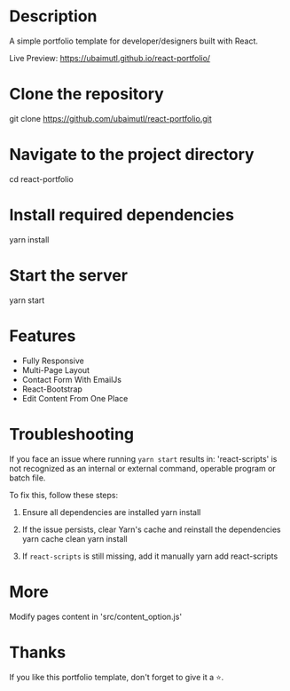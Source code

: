# Description

A simple portfolio template for developer/designers built with React.

Live Preview: https://ubaimutl.github.io/react-portfolio/

# Clone the repository
git clone https://github.com/ubaimutl/react-portfolio.git

# Navigate to the project directory
cd react-portfolio

# Install required dependencies
yarn install

# Start the server
yarn start

# Features

- Fully Responsive
- Multi-Page Layout
- Contact Form With EmailJs
- React-Bootstrap
- Edit Content From One Place

# Troubleshooting

If you face an issue where running `yarn start` results in:
'react-scripts' is not recognized as an internal or external command, operable program or batch file.

To fix this, follow these steps:

1. Ensure all dependencies are installed
   yarn install

2. If the issue persists, clear Yarn's cache and reinstall the dependencies
   yarn cache clean
   yarn install

3. If `react-scripts` is still missing, add it manually
   yarn add react-scripts

# More

Modify pages content in 'src/content_option.js'

# Thanks

If you like this portfolio template, don't forget to give it a ⭐.
